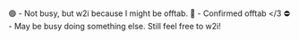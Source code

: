 🟢 - Not busy, but w2i because I might be offtab.
🌙 - Confirmed offtab </3
⛔ - May be busy doing something else. Still feel free to w2i!

<!---
rddlrosehearts/rddlrosehearts is a ✨ special ✨ repository because its `README.md` (this file) appears on your GitHub profile.
You can click the Preview link to take a look at your changes.
--->
